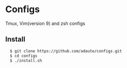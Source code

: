 # Configs
Tmux, Vim(version 9) and zsh configs 

## Install
```bash
  $ git clone https://github.com/adauto/configs.git 
  $ cd configs
  $ ./install.sh
```
